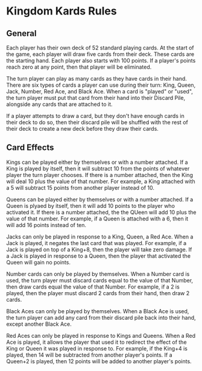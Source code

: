 # Kingdom Kards Rules

## General
Each player has their own deck of 52 standard playing cards. At the start of the
game, each player will draw five cards from their deck. These cards are the 
starting hand. Each player also starts with 100 points. If a player's points
reach zero at any point, then that player will be eliminated.

The turn player can play as many cards as they have cards in their hand. There 
are six types of cards a player can use during their turn: King, Queen, Jack,
Number, Red Ace, and Black Ace. When a card is "played" or "used", the turn 
player must put that card from their hand into their Discard Pile, alongside
any cards that are attached to it. 

If a player attempts to draw a card, but they don't have enough cards in their
deck to do so, then their discard pile will be shuffled with the rest of their 
deck to create a new deck before they draw their cards. 

## Card Effects
Kings can be played either by themselves or with a number attached. If a King
is played by itself, then it will subtract 10 from the points of whatever player
the turn player chooses. If there is a number attached, then the King will deal
10 plus the value of that number. For example, a King attached with a 5 will 
subtract 15 points from another player instead of 10. 

Queens can be played either by themselves or with a number attached. If a Queen 
is plyaed by itself, then it will add 10 points to the player who activated it. 
If there is a number attached, the the QUeen will add 10 plus the value of that
number. For example, if a Queen is attached with a 6, then it will add 16 points
instead of ten. 

Jacks can only be played in response to a King, Queen, a Red Ace. When a Jack
is played, it negates the last card that was played. For example, if a Jack is
played on top of a King+8, then the player will take zero damage. If a Jack is
played in response to a Queen, then the player that activated the Queen will
gain no points.

Number cards can only be played by themselves. When a Number card is used, the
turn player must discard cards equal to the value of that Number, then draw
cards equal the value of that Number. For  example, if a 2 is played, then the
player must discard 2 cards from their hand, then draw 2 cards. 

Black Aces can only be played by themselves. When a Black Ace is used, the turn
player can add any card from their discard pile back into their hand, except 
another Black Ace. 

Red Aces can only be played in response to Kings and Queens. When a Red Ace is
played, it allows the player that used it to redirect the effect of the King
or Queen it was played in response to. For example, if the King+4 is played,
then 14 will be subtracted from another player's points. If a Queen+2
is played, then 12 points will be added to another player's points. 

